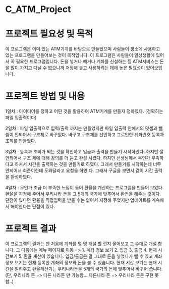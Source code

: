 # C_ATM_Project
 
# 프로젝트 필요성 및 목적
이 프로그램은 이미 있는 ATM기계를 바탕으로 만들었으며 사람들이 평소에 사용하고 있는 프로그램을 만들어보는 것이 목적입니다. 이 프로그램은 사람들이 일상생활에 있어서 꼭 필요한 프로그램입니다. 돈을 넣거나 빼거나 계좌를 신설하는 등 ATM서비스는 돈을 많이 가지고 다닐 수 없으니까 저장해 놓고 사용하려는 데에 높은 필요성이 있어보입니다.

# 프로젝트 방법 및 내용
1일차 : 아이디어를 정하고 어떤 것을 활용하여 ATM기계를 만들지 정하였다. (정확히는 파일 입출력이다)

2일차 : 파일 입출력으로 입력/출력 까지는 만들었지만 파일 입출력 안에서의 덧셈과 뺄셈이 안되어서 구조체로 바꾸었다. 바꾸고 구조체를 선언하고 그로인한 계좌번호 등록과 조회를 만들었다.

3일차 : 등록과 조회가 되는 것을 확인하고 입금과 출력을 만들기 시작하였다. 하지만 잘 안되어서 구조 체에 대해 강의를 더 듣고 완성 시켰다. 하지만 선생님께서 무언가 부족하다고 하셔서 시간을 출력하는 것을 만들기로 하였다. 그래서 만들기를 시작하는데 너무 안되어서 희준이한테 도와달라고 요청을 하였 다. 그래서 구글을 보면서 같이 시간 출력을 완성하였다.

4일차 : 무언가 조금 더 부족한 느낌이 들어 환율을 계산하는 프로그램을 만들어 보았다. 환율을 지정해 주어서 우리나라 돈을 그 5개의 국가에 맞추어서 환전을 해주는 것이다. 단점이 있다면 환율을 직접입력을 받을 수는 없어서 지정해 주었지만 업데이트를 계속해서 해야한다는 단점이 있다.

# 프로젝트 결과
이 프로그램의 결과는 맨 처음에 계좌를 몇 명 개설 할 껀지 물어보고 그 수대로 개설 합니다. 그 다음에는 메뉴 페이지로 이동 => 1. 계좌 정보 보기 2. 입금 3. 출금 4. 현재 시간보기 5. 환율 계산이 있습니다. 입금/출금은 말 그대로 돈을 넣었다가 뺄 수 있고 계좌 정보 보기는 현재 등록한 계좌의 정보와 돈을 볼 수 있습니다. 현재 시간 보기는 현재 시간을 알려주고 환율계산기는 우리나라돈을 5개의 국가의 돈에 맞추어서 바꾸어 줍니다.(단, 우리나라 돈 => 다른 나라돈 만 가능함... 다른나라 돈 => 우리나라 돈은 구현 못함..)
